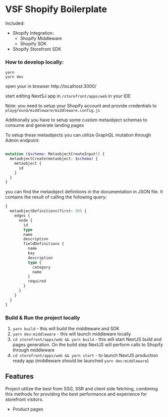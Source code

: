 # VSF Shopify Boilerplate

Included:

- Shopify Integration:
  - Shopify Middleware
  - Shopify SDK
- Shopify Storefront SDK

### How to develop locally:

```console
yarn
yarn dev
```

open your in browser http://localhost:3000/

start editing NextSJ app in `/storefront/apps/web` in your IDE

Note: you need to setup your Shopify account and provide credentials to `playground/middleware/middleware.config.js`

Additionally you have to setup some custom metaobject schemas to consume and generate landing pages

To setup these metaobjects you can utilize GraphQL mutation through Admin endpoint:

```GraphQL

mutation ($schema: MetaobjectCreateInput!) {
  metaobjectCreate(metaobject: $schema) {
    metaobject {
      id
    }
  }
}

```

you can find the metaobject definitions in the documentation in JSON file. It contains the result of calling the following query:

```graphql
{
  metaobjectDefinitions(first: 50) {
    edges {
      node {
        id
        type
        name
        description
        fieldDefinitions {
          name
          key
          description
          type {
            category
            name
          }
          required
        }
      }
    }
  }
}
```

### Build & Run the project locally

1. `yarn build` - this will build the middleware and SDK
2. `yarn dev:middleware` - this will launch middleware locally
3. `cd storefront/apps/web && yarn build` - this will start NextJS build and pages generation. On the build step NextJS will perform calls to Shopify through middleware
4. `cd storefront/apps/web && yarn start` - to launch NextJS production ready app (middleware should be launched `yarn dev:middleware`)

## Features

Project utilize the best from SSG, SSR and client side fetching, combining this methods for providing the best performance and experience for storefront visitors.

- Product pages


